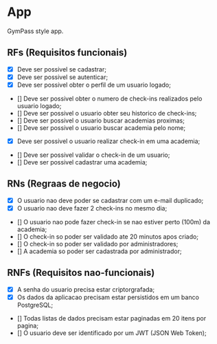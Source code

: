 # App

GymPass style app.

## RFs (Requisitos funcionais)
- [x] Deve ser possivel se cadastrar;
- [x] Deve ser possivel se autenticar;
- [x] Deve ser possivel obter o perfil de um usuario logado;
- [] Deve ser possivel obter o numero de check-ins realizados pelo usuario logado;
- [] Deve ser possivel o usuario obter seu historico de check-ins;
- [] Deve ser possivel o usuario buscar academias proximas;
- [] Deve ser possivel o usuario buscar academia pelo nome;
- [x] Deve ser possivel o usuario realizar check-in em uma academia;
- [] Deve ser possivel validar o check-in de um usuario;
- [] Deve ser possivel cadastrar uma academia;

## RNs (Regraas de negocio)
- [x] O usuario nao deve poder se cadastrar com um e-mail duplicado;
- [x] O usuario nao deve fazer 2 check-ins no mesmo dia;
- [] O usuario nao pode fazer check-in se nao estiver perto (100m) da academia;
- [] O check-in so poder ser validado ate 20 minutos apos criado;
- [] O check-in so poder ser validado por administradores;
- [] A academia so poder ser cadastrada por administrador;


## RNFs (Requisitos nao-funcionais)
- [x] A senha do usuario precisa estar criptorgrafada;
- [x] Os dados da aplicacao precisam estar persistidos em um banco PostgreSQL;
- [] Todas listas de dados precisam estar paginadas em 20 itens por pagina;
- [] O usuario deve ser identificado por um JWT (JSON Web Token);
